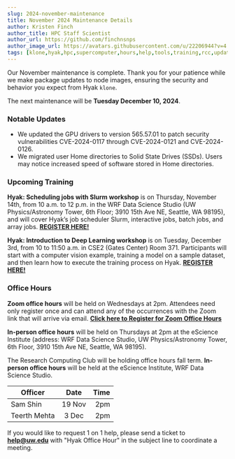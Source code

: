 ```yaml
---
slug: 2024-november-maintenance
title: November 2024 Maintenance Details
author: Kristen Finch
author_title: HPC Staff Scientist
author_url: https://github.com/finchnsnps
author_image_url: https://avatars.githubusercontent.com/u/22206944?v=4
tags: [klone,hyak,hpc,supercomputer,hours,help,tools,training,rcc,updates,gpu]
---
```


Our November maintenance is complete. Thank you for your patience while we make package updates to node images, ensuring the security and behavior you expect from Hyak `klone`.

The next maintenance will be **Tuesday December 10, 2024**. 

### Notable Updates
* We updated the GPU drivers to version 565.57.01 to patch security vulnerabilities CVE-2024-0117 through CVE-2024-0121 and CVE-2024-0126.
* We migrated user Home directories to Solid State Drives (SSDs). Users may notice increased speed of software stored in Home directories.

### Upcoming Training

**Hyak: Scheduling jobs with Slurm workshop** is on Thursday, November 14th, from 10 a.m. to 12 p.m. in the WRF Data Science Studio (UW Physics/Astronomy Tower, 6th Floor; 3910 15th Ave NE, Seattle, WA 98195), and will cover Hyak’s job scheduler Slurm, interactive jobs, batch jobs, and array jobs.  [**REGISTER HERE!**](https://form.jotform.com/finchkn/hyak-scheduling-jobs-with-slurm) 

**Hyak: Introduction to Deep Learning workshop** is on Tuesday, December 3rd, from 10 to 11:50 a.m. in CSE2 (Gates Center) Room 371. Participants will start with a computer vision example, training a model on a sample dataset, and then learn how to execute the training process on Hyak. [**REGISTER HERE!**](https://form.jotform.com/finchkn/hyak-intro-deep-learning)

### Office Hours

**Zoom office hours** will be held on Wednesdays at 2pm. Attendees need only register once and can attend any of the occurrences with the Zoom link that will arrive via email. [**Click here to Register for Zoom Office Hours**](https://washington.zoom.us/meeting/register/tJMpce6vrz8sEtR5miKvhsQiXANt6lBORFTu)

**In-person office hours** will be held on Thursdays at 2pm at the eScience Institute (address: WRF Data Science Studio, UW Physics/Astronomy Tower, 6th Floor, 3910 15th Ave NE, Seattle, WA 98195). 
 
The Research Computing Club will be holding office hours fall term. **In-person office hours** will be held at the eScience Institute, WRF Data Science Studio.

| Officer        |      Date      |   Time|
| ------------- | :-----------: | -----: |
| Sam Shin      | 19 Nov | 2pm |
| Teerth Mehta      | 3 Dec | 2pm |

If you would like to request 1 on 1 help, please send a ticket to **help@uw.edu** with "Hyak Office Hour" in the subject line to coordinate a meeting.
